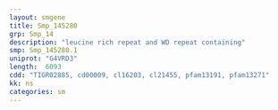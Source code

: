 ```yaml
---
layout: smgene
title: Smp_145280
grp: Smp_14
description: "leucine rich repeat and WD repeat containing"
smp: Smp_145280.1
uniprot: "G4VRD3"
length:  6093
cdd: "TIGR02885, cd00009, cl16203, cl21455, pfam13191, pfam13271"
kk: ns
categories: sm
---
```

